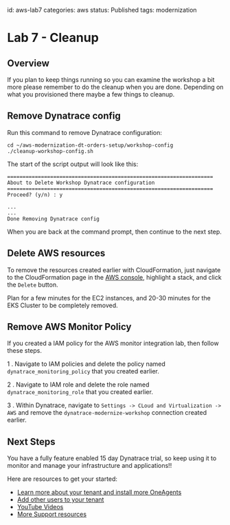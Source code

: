 id: aws-lab7
categories: aws
status: Published
tags: modernization


# Lab 7 - Cleanup

## Overview

If you plan to keep things running so you can examine the workshop a bit more please remember to do the cleanup when you are done. Depending on what you provisioned there maybe a few things to cleanup.

## Remove Dynatrace config

Run this command to remove Dynatrace configuration:

```
cd ~/aws-modernization-dt-orders-setup/workshop-config
./cleanup-workshop-config.sh
```

The start of the script output will look like this:

```
===================================================================
About to Delete Workshop Dynatrace configuration
===================================================================
Proceed? (y/n) : y

...
...
Done Removing Dynatrace config
```

When you are back at the command prompt, then continue to the next step.

## Delete AWS resources

To remove the resources created earlier with CloudFormation, just navigate to the CloudFormation page in the <a href="https://console.aws.amazon.com/cloudformation/home" target="_blank">AWS console</a>, highlight a stack, and click the `Delete` button.

Plan for a few minutes for the EC2 instances, and 20-30 minutes for the EKS Cluster to be completely removed.

## Remove AWS Monitor Policy

If you created a IAM policy for the AWS monitor integration lab, then follow these steps.

1 . Navigate to IAM policies and delete the policy named `dynatrace_monitoring_policy` that you created earlier.

2 . Navigate to IAM role and delete the role named `dynatrace_monitoring_role` that you created earlier.

3 . Within Dynatrace, navigate to `Settings -> CLoud and Virtualization -> AWS` and remove the `dynatrace-modernize-workshop` connection created earlier.

## Next Steps

You have a fully feature enabled 15 day Dynatrace trial, so keep using it to monitor and manage your infrastructure and applications!!

Here are resources to get your started:

* <a href="https://www.dynatrace.com/support/help/get-started/get-started-with-dynatrace-saas/" target="_blank">Learn more about your tenant and install more OneAgents</a>
* <a href="https://www.dynatrace.com/support/help/how-to-use-dynatrace/user-management-and-sso/manage-groups-and-permissions/" target="_blank">Add other users to your tenant</a>
* <a href="https://www.youtube.com/channel/UCcYJ-5q_AfmjQ4XTjTS0o3g" target="_blank">YouTube Videos</a>
* <a href="https://www.dynatrace.com/services-support/#support-resources-section" target="_blank">More Support resources</a>
